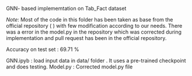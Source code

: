 GNN- based implememtation on Tab_Fact dataset 

*Note*: Most of the code in this folder has been taken as base from the official repository ( ) with few modification according to our needs. There was a error in the model.py in the repository which was corrected during implementation and pull request has been in the official repository.

Accuracy on test set : 69.71 % 

GNN.ipyb : load input data in data/ folder . It uses a pre-trained checkpoint and does testing. 
Model.py : Corrected model.py file





